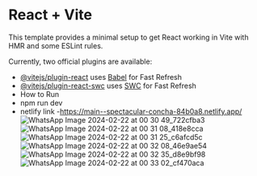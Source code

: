 # React + Vite

This template provides a minimal setup to get React working in Vite with HMR and some ESLint rules.

Currently, two official plugins are available:

- [@vitejs/plugin-react](https://github.com/vitejs/vite-plugin-react/blob/main/packages/plugin-react/README.md) uses [Babel](https://babeljs.io/) for Fast Refresh
- [@vitejs/plugin-react-swc](https://github.com/vitejs/vite-plugin-react-swc) uses [SWC](https://swc.rs/) for Fast Refresh
- How to Run
- npm run dev
- netlify link -https://main--spectacular-concha-84b0a8.netlify.app/
![WhatsApp Image 2024-02-22 at 00 30 49_722cfba3](https://github.com/Jayavenkate/iofactory-frontend-project/assets/118879230/dbd63c24-51fc-4e64-8a36-43da05bfd2cb)
![WhatsApp Image 2024-02-22 at 00 31 08_418e8cca](https://github.com/Jayavenkate/iofactory-frontend-project/assets/118879230/dcf8af92-f6a1-4ae8-ae6c-f2e8233d3837)
![WhatsApp Image 2024-02-22 at 00 31 25_c6afcd5c](https://github.com/Jayavenkate/iofactory-frontend-project/assets/118879230/57e32667-1dd4-44b3-bc4b-09963701b32d)
![WhatsApp Image 2024-02-22 at 00 32 08_46e9ae54](https://github.com/Jayavenkate/iofactory-frontend-project/assets/118879230/ce75bc4c-49bc-4cc0-bcac-57c42ea87870)
![WhatsApp Image 2024-02-22 at 00 32 35_d8e9bf98](https://github.com/Jayavenkate/iofactory-frontend-project/assets/118879230/33a8604f-286d-47fa-818b-524affc4cbd1)
![WhatsApp Image 2024-02-22 at 00 33 02_cf470aca](https://github.com/Jayavenkate/iofactory-frontend-project/assets/118879230/67d57ad1-8871-424a-9308-24e608b22aa6)
